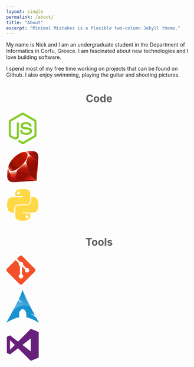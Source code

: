 ```yaml
---
layout: single
permalink: /about/
title: "About"
excerpt: "Minimal Mistakes is a flexible two-column Jekyll theme."
---
```




My name is Nick and I am an undergraduate student in the Department of Informatics in Corfu, Greece.
I am fascinated about new technologies and I love building software. 

I spend most of my free time working on projects that can be found on Github. I also enjoy swimming, playing the guitar and shooting pictures.


<div class="align-left">
  <h1 align="center" style="color: #5e5e5e">Code</h1>

  <svg xmlns="http://www.w3.org/2000/svg" viewBox="0 0 128 128" width="90"><path fill="#83CD29" d="M112.678 30.334l-44.143-25.605c-2.781-1.584-6.424-1.584-9.227 0l-44.488 25.605c-2.869 1.651-4.82 4.754-4.82 8.073v51.142c0 3.319 1.992 6.423 4.862 8.083l11.729 6.688c5.627 2.772 7.186 2.772 9.746 2.772 8.334 0 12.662-5.039 12.662-13.828v-50.49c.001-.713.446-1.774-.255-1.774h-5.622c-.712 0-2.122 1.061-2.122 1.773v50.49c0 3.896-3.616 7.773-10.202 4.48l-12.122-7.013c-.422-.23-.676-.693-.676-1.181v-51.142c0-.482.463-.966.891-1.213l44.378-25.561c.415-.235 1.002-.235 1.415 0l43.963 25.555c.421.253.354.722.354 1.219v51.142c0 .488.092.963-.323 1.198l-44.133 25.576c-.378.227-.87.227-1.285 0l-11.317-6.749c-.341-.198-.752-.269-1.08-.086-3.145 1.783-3.729 2.02-6.679 3.043-.727.253-1.799.692.408 1.929l14.798 8.754c1.416.82 3.027 1.246 4.647 1.246 1.642 0 3.249-.426 4.666-1.246l43.976-25.582c2.871-1.672 4.322-4.764 4.322-8.083v-51.142c-.001-3.319-1.452-6.414-4.323-8.073zM77.727 81.445c-11.727 0-14.309-3.235-15.17-9.066-.102-.628-.634-1.379-1.274-1.379h-5.73c-.709 0-1.28.86-1.28 1.566 0 7.466 4.06 16.512 23.454 16.512 14.038 0 22.088-5.455 22.088-15.109 0-9.572-6.467-12.084-20.082-13.886-13.762-1.819-15.16-2.738-15.16-5.962 0-2.658 1.184-6.203 11.374-6.203 9.104 0 12.46 1.954 13.841 8.091.119.577.646.991 1.241.991h5.754c.354 0 .691-.143.939-.396.241-.272.367-.613.336-.979-.893-10.569-7.913-15.494-22.112-15.494-12.632 0-20.166 5.334-20.166 14.275 0 9.698 7.497 12.378 19.622 13.577 14.505 1.422 15.633 3.542 15.633 6.395 0 4.956-3.978 7.067-13.308 7.067z"/></svg>

  <svg xmlns="http://www.w3.org/2000/svg" viewBox="0 0 128 128" width="90"><linearGradient id="a" gradientUnits="userSpaceOnUse" x1="157.08" y1="2382.05" x2="131.682" y2="2426.892" gradientTransform="matrix(1 0 0 -1 -47.5 2517)"><stop offset="0" stop-color="#FB7655"/><stop offset="0" stop-color="#FB7655"/><stop offset=".41" stop-color="#E42B1E"/><stop offset=".99" stop-color="#900"/><stop offset="1" stop-color="#900"/></linearGradient><path fill="url(#a)" d="M97.078 83.214l-68.738 40.817 89.003-6.04 6.855-89.745z"/><linearGradient id="b" gradientUnits="userSpaceOnUse" x1="169.731" y1="2419.72" x2="136.998" y2="2441.685" gradientTransform="matrix(1 0 0 -1 -47.5 2517)"><stop offset="0" stop-color="#871101"/><stop offset="0" stop-color="#871101"/><stop offset=".99" stop-color="#911209"/><stop offset="1" stop-color="#911209"/></linearGradient><path fill="url(#b)" d="M117.488 117.93l-7.649-52.799-20.837 27.514z"/><linearGradient id="c" gradientUnits="userSpaceOnUse" x1="143.542" y1="2380.69" x2="110.81" y2="2402.655" gradientTransform="matrix(1 0 0 -1 -47.5 2517)"><stop offset="0" stop-color="#871101"/><stop offset="0" stop-color="#871101"/><stop offset=".99" stop-color="#911209"/><stop offset="1" stop-color="#911209"/></linearGradient><path fill="url(#c)" d="M117.592 117.93l-56.044-4.399-32.91 10.385z"/><linearGradient id="d" gradientUnits="userSpaceOnUse" x1="74.817" y1="2435.622" x2="79.891" y2="2402.644" gradientTransform="matrix(1 0 0 -1 -47.5 2517)"><stop offset="0" stop-color="#fff"/><stop offset="0" stop-color="#fff"/><stop offset=".23" stop-color="#E57252"/><stop offset=".46" stop-color="#DE3B20"/><stop offset=".99" stop-color="#A60003"/><stop offset="1" stop-color="#A60003"/></linearGradient><path fill="url(#d)" d="M28.717 123.928l14.001-45.867-30.81 6.588z"/><linearGradient id="e" gradientUnits="userSpaceOnUse" x1="109.719" y1="2466.413" x2="111.589" y2="2432.757" gradientTransform="matrix(1 0 0 -1 -47.5 2517)"><stop offset="0" stop-color="#fff"/><stop offset="0" stop-color="#fff"/><stop offset=".23" stop-color="#E4714E"/><stop offset=".56" stop-color="#BE1A0D"/><stop offset=".99" stop-color="#A80D00"/><stop offset="1" stop-color="#A80D00"/></linearGradient><path fill="url(#e)" d="M88.996 92.797l-12.882-50.46-36.866 34.558z"/><linearGradient id="f" gradientUnits="userSpaceOnUse" x1="140.691" y1="2497.523" x2="146.289" y2="2473.401" gradientTransform="matrix(1 0 0 -1 -47.5 2517)"><stop offset="0" stop-color="#fff"/><stop offset="0" stop-color="#fff"/><stop offset=".18" stop-color="#E46342"/><stop offset=".4" stop-color="#C82410"/><stop offset=".99" stop-color="#A80D00"/><stop offset="1" stop-color="#A80D00"/></linearGradient><path fill="url(#f)" d="M121.275 43.047l-34.849-28.462-9.704 31.373z"/><linearGradient id="g" gradientUnits="userSpaceOnUse" x1="123.6" y1="2506.018" x2="147.719" y2="2518.077" gradientTransform="matrix(1 0 0 -1 -47.5 2517)"><stop offset="0" stop-color="#fff"/><stop offset="0" stop-color="#fff"/><stop offset=".54" stop-color="#C81F11"/><stop offset=".99" stop-color="#BF0905"/><stop offset="1" stop-color="#BF0905"/></linearGradient><path fill="url(#g)" d="M104.978 4.437l-20.497 11.327-12.93-11.479z"/><linearGradient id="h" gradientUnits="userSpaceOnUse" x1="53.674" y1="2444.028" x2="55.66" y2="2424.153" gradientTransform="matrix(1 0 0 -1 -47.5 2517)"><stop offset="0" stop-color="#fff"/><stop offset="0" stop-color="#fff"/><stop offset=".31" stop-color="#DE4024"/><stop offset=".99" stop-color="#BF190B"/><stop offset="1" stop-color="#BF190B"/></linearGradient><path fill="url(#h)" d="M3.802 100.034l8.586-15.659-6.946-18.655z"/><path fill="#fff" d="M4.981 65.131l6.987 19.821 30.365-6.812 34.667-32.218 9.783-31.075-15.403-10.878-26.19 9.802c-8.252 7.675-24.263 22.86-24.84 23.146-.573.291-10.575 19.195-15.369 28.214z"/><linearGradient id="i" gradientUnits="userSpaceOnUse" x1="40.026" y1="2418.781" x2="133.345" y2="2514.739" gradientTransform="matrix(1 0 0 -1 -47.5 2517)"><stop offset="0" stop-color="#BD0012"/><stop offset="0" stop-color="#BD0012"/><stop offset=".07" stop-color="#fff"/><stop offset=".17" stop-color="#fff"/><stop offset=".27" stop-color="#C82F1C"/><stop offset=".33" stop-color="#820C01"/><stop offset=".46" stop-color="#A31601"/><stop offset=".72" stop-color="#B31301"/><stop offset=".99" stop-color="#E82609"/><stop offset="1" stop-color="#E82609"/></linearGradient><path fill="url(#i)" d="M29.519 29.521c17.882-17.73 40.937-28.207 49.785-19.28 8.843 8.926-.534 30.62-18.418 48.345-17.884 17.725-40.653 28.779-49.493 19.852-8.849-8.92.242-31.191 18.126-48.917z"/><linearGradient id="j" gradientUnits="userSpaceOnUse" x1="111.507" y1="2409.102" x2="83.398" y2="2416.039" gradientTransform="matrix(1 0 0 -1 -47.5 2517)"><stop offset="0" stop-color="#8C0C01"/><stop offset="0" stop-color="#8C0C01"/><stop offset=".54" stop-color="#990C00"/><stop offset=".99" stop-color="#A80D0E"/><stop offset="1" stop-color="#A80D0E"/></linearGradient><path fill="url(#j)" d="M28.717 123.909l13.89-46.012 46.135 14.82c-16.68 15.642-35.233 28.865-60.025 31.192z"/><linearGradient id="k" gradientUnits="userSpaceOnUse" x1="159.785" y1="2442.837" x2="134.814" y2="2465.217" gradientTransform="matrix(1 0 0 -1 -47.5 2517)"><stop offset="0" stop-color="#7E110B"/><stop offset="0" stop-color="#7E110B"/><stop offset=".99" stop-color="#9E0C00"/><stop offset="1" stop-color="#9E0C00"/></linearGradient><path fill="url(#k)" d="M77.062 45.831l11.844 46.911c13.934-14.65 26.439-30.401 32.563-49.883l-44.407 2.972z"/><linearGradient id="l" gradientUnits="userSpaceOnUse" x1="168.959" y1="2483.901" x2="156.521" y2="2497.199" gradientTransform="matrix(1 0 0 -1 -47.5 2517)"><stop offset="0" stop-color="#79130D"/><stop offset="0" stop-color="#79130D"/><stop offset=".99" stop-color="#9E120B"/><stop offset="1" stop-color="#9E120B"/></linearGradient><path fill="url(#l)" d="M121.348 43.097c4.74-14.305 5.833-34.825-16.517-38.635l-18.339 10.13 34.856 28.505z"/><path fill="#9E1209" d="M3.802 99.828c.656 23.608 17.689 23.959 24.945 24.167l-16.759-39.14-8.186 14.973z"/><radialGradient id="m" cx="138.703" cy="2464.789" r="30.601" gradientTransform="matrix(1 0 0 -1 -47.5 2517)" gradientUnits="userSpaceOnUse"><stop offset="0" stop-color="#A80D00"/><stop offset="0" stop-color="#A80D00"/><stop offset=".99" stop-color="#7E0E08"/><stop offset="1" stop-color="#7E0E08"/></radialGradient><path fill="url(#m)" d="M77.128 45.904c10.708 6.581 32.286 19.798 32.723 20.041.68.383 9.304-14.542 11.261-22.976l-43.984 2.935z"/><radialGradient id="n" cx="96.325" cy="2424.465" r="40.679" gradientTransform="matrix(1 0 0 -1 -47.5 2517)" gradientUnits="userSpaceOnUse"><stop offset="0" stop-color="#A30C00"/><stop offset="0" stop-color="#A30C00"/><stop offset=".99" stop-color="#800E08"/><stop offset="1" stop-color="#800E08"/></radialGradient><path fill="url(#n)" d="M42.589 77.897l18.57 35.828c10.98-5.955 19.579-13.211 27.454-20.983l-46.024-14.845z"/><linearGradient id="o" gradientUnits="userSpaceOnUse" x1="67.509" y1="2393.115" x2="57.373" y2="2427.506" gradientTransform="matrix(1 0 0 -1 -47.5 2517)"><stop offset="0" stop-color="#8B2114"/><stop offset="0" stop-color="#8B2114"/><stop offset=".43" stop-color="#9E100A"/><stop offset=".99" stop-color="#B3100C"/><stop offset="1" stop-color="#B3100C"/></linearGradient><path fill="url(#o)" d="M11.914 84.904l-2.631 31.331c4.964 6.781 11.794 7.371 18.96 6.842-5.184-12.9-15.538-38.696-16.329-38.173z"/><linearGradient id="p" gradientUnits="userSpaceOnUse" x1="145.272" y1="2507.076" x2="167.996" y2="2497.045" gradientTransform="matrix(1 0 0 -1 -47.5 2517)"><stop offset="0" stop-color="#B31000"/><stop offset="0" stop-color="#B31000"/><stop offset=".44" stop-color="#910F08"/><stop offset=".99" stop-color="#791C12"/><stop offset="1" stop-color="#791C12"/></linearGradient><path fill="url(#p)" d="M86.384 14.67l36.891 5.177c-1.969-8.343-8.015-13.727-18.32-15.41l-18.571 10.233z"/></svg>

  <svg xmlns="http://www.w3.org/2000/svg" viewBox="0 0 128 128" width="90"><path fill="#FFD845" d="M49.33 62h29.159c8.117 0 14.511-6.868 14.511-15.019v-27.798c0-7.912-6.632-13.856-14.555-15.176-5.014-.835-10.195-1.215-15.187-1.191-4.99.023-9.612.448-13.805 1.191-12.355 2.181-14.453 6.751-14.453 15.176v10.817h29v4h-40.224000000000004c-8.484 0-15.914 5.108-18.237 14.811-2.681 11.12-2.8 17.919 0 29.53 2.075 8.642 7.03 14.659 15.515 14.659h9.946v-13.048c0-9.637 8.428-17.952 18.33-17.952zm-1.838-39.11c-3.026 0-5.478-2.479-5.478-5.545 0-3.079 2.451-5.581 5.478-5.581 3.015 0 5.479 2.502 5.479 5.581-.001 3.066-2.465 5.545-5.479 5.545zM122.281 48.811c-2.098-8.448-6.103-14.811-14.599-14.811h-10.682v12.981c0 10.05-8.794 18.019-18.511 18.019h-29.159c-7.988 0-14.33 7.326-14.33 15.326v27.8c0 7.91 6.745 12.564 14.462 14.834 9.242 2.717 17.994 3.208 29.051 0 7.349-2.129 14.487-6.411 14.487-14.834v-11.126h-29v-4h43.682c8.484 0 11.647-5.776 14.599-14.66 3.047-9.145 2.916-17.799 0-29.529zm-41.955 55.606c3.027 0 5.479 2.479 5.479 5.547 0 3.076-2.451 5.579-5.479 5.579-3.015 0-5.478-2.502-5.478-5.579 0-3.068 2.463-5.547 5.478-5.547z"/></svg>
</div>

<div class="align-right">  
  <h1 align="center" style="color: #5e5e5e">Tools</h1>

  <svg xmlns="http://www.w3.org/2000/svg" viewBox="0 0 128 128" width="80"><path fill="#F34F29" d="M124.742 58.378l-55.117-55.114c-3.172-3.174-8.32-3.174-11.497 0l-11.443 11.446 14.518 14.518c3.375-1.139 7.243-.375 9.932 2.314 2.703 2.706 3.462 6.607 2.293 9.993l13.992 13.994c3.385-1.167 7.292-.413 9.994 2.295 3.78 3.777 3.78 9.9 0 13.679-3.78 3.78-9.901 3.78-13.683 0-2.842-2.844-3.545-7.019-2.105-10.521l-13.048-13.049-.002 34.341c.922.455 1.791 1.063 2.559 1.828 3.779 3.777 3.779 9.898 0 13.683-3.779 3.777-9.904 3.777-13.679 0-3.778-3.784-4.088-9.905-.311-13.683.934-.933 1.855-1.638 2.855-2.11v-34.659c-1-.472-1.92-1.172-2.856-2.111-2.861-2.86-3.396-7.06-1.928-10.576l-14.233-14.313-37.754 37.79c-3.175 3.177-3.155 8.325.02 11.5l55.126 55.114c3.173 3.174 8.325 3.174 11.503 0l54.86-54.858c3.175-3.176 3.178-8.327.004-11.501z"/></svg>

  <svg width="90" xmlns="http://www.w3.org/2000/svg" viewBox="0 0 65 65" version="1.1">
  <defs>
    <linearGradient id="lg" y1="26.924%" x2="28.129%" x1="54.638%" y2="79.519%">
    <stop stop-color="#fff" stop-opacity="0" offset="0"/>
    <stop stop-color="#fff" stop-opacity=".27451" offset="1"/>
    </linearGradient>
  </defs>
  <path d="m32.253 0.20991c-2.849 6.9843-4.579 11.559-7.75 18.336 1.944 2.061 4.334 4.453 8.211 7.164-4.168-1.715-7.009-3.432-9.133-5.219-4.059 8.47-10.423 20.531-23.328 43.719 10.14-5.854 18.002-9.466 25.328-10.844-0.314-1.351-0.481-2.819-0.469-4.344l0.008-0.32c0.161-6.498 3.542-11.495 7.547-11.156 4.004 0.339 7.122 5.884 6.961 12.383-0.031 1.224-0.173 2.4-0.414 3.492 7.247 1.418 15.034 5.013 25.039 10.789-1.973-3.632-3.74-6.905-5.422-10.024-2.649-2.053-5.411-4.724-11.047-7.617 3.874 1.007 6.65 2.171 8.812 3.469-17.098-31.835-18.48-36.068-24.343-49.828v-0.00009z" fill="#1793D1"/>
  <path id="path2522" fill-opacity=".16568" fill="#fff" d="m50.266 38.249c-13.872-18.827-17.087-34.002-17.902-37.625 7.4 17.067 7.349 17.277 17.902 37.625z"/>
  <path d="m32.378 0.45992c-0.36 0.88448-0.7 1.7468-1.032 2.5625-0.364 0.8946-0.718 1.7565-1.062 2.5938s-0.693 1.6309-1.031 2.4375c-0.339 0.8065-0.654 1.6039-1 2.4063-0.346 0.802-0.726 1.613-1.094 2.437-0.368 0.825-0.752 1.658-1.156 2.532-0.404 0.873-0.828 1.801-1.282 2.75-0.061 0.128-0.124 0.276-0.187 0.406 1.939 2.054 4.33 4.427 8.187 7.125-4.167-1.715-7-3.432-9.125-5.219-0.11 0.226-0.198 0.425-0.312 0.656-0.42 0.871-0.871 1.733-1.344 2.688-0.113 0.224-0.196 0.427-0.312 0.656-0.501 1.004-1.026 2.043-1.594 3.156-0.113 0.22-0.228 0.402-0.344 0.625-0.343 0.667-1.44 2.77-2.562 4.907-0.655 1.248-1.169 2.27-1.907 3.656-0.209 0.398-0.639 1.195-0.75 1.406 8.125-4.573 16.891-11.216 32.813-5.531-0.797-1.51-1.562-2.919-2.25-4.25-0.688-1.332-1.312-2.571-1.906-3.75s-1.143-2.291-1.657-3.344c-0.513-1.053-0.989-2.047-1.437-3s-0.885-1.87-1.281-2.75c-0.397-0.879-0.766-1.73-1.125-2.562-0.359-0.833-0.695-1.658-1.032-2.469-0.336-0.8115-0.672-1.5896-1-2.4063-0.142-0.3554-0.263-0.7338-0.406-1.0938-0.888-2.0849-1.759-4.1515-2.812-6.625v0.00002z" fill="url(#lg)"/>
  </svg>

  <svg xmlns="http://www.w3.org/2000/svg" viewBox="0 0 128 128" width="90"><defs><style>.a{fill:#68217a;}</style></defs><title>visualstudio-plain</title><path class="a" d="M95 2.3l30.5 12.3v98.7L94.8 125.7 45.8 77l-31 24.1L2.5 94.9V33.1l12.3-5.9 31 24.3ZM14.8 45.7V83.2l18.5-19Zm48.1 18.5L94.8 89.3V39Z"/></svg>
</div>